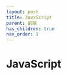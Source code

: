 ```yaml
---
layout: post
title: JavaScript
parent: 前端
has_children: true
nav_order: 1
---
```


# JavaScript
